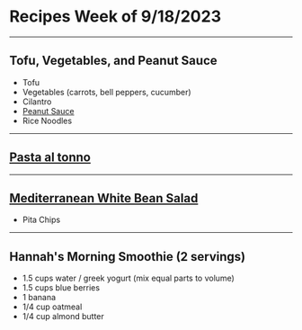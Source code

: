 # Recipes Week of 9/18/2023

---

## Tofu, Vegetables, and Peanut Sauce

- Tofu
- Vegetables (carrots, bell peppers, cucumber)
- Cilantro
- [Peanut Sauce](./tofuBowlWithPeanutSauce.md)
- Rice Noodles

---

## [Pasta al tonno](https://www.seriouseats.com/pasta-al-tonno)

---

## [Mediterranean White Bean Salad](https://www.budgetbytes.com/wprm_print/33913)

- Pita Chips

---

## Hannah's Morning Smoothie (2 servings)

- 1.5 cups water / greek yogurt (mix equal parts to volume)
- 1.5 cups blue berries
- 1 banana
- 1/4 cup oatmeal
- 1/4 cup almond butter